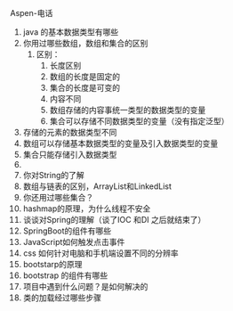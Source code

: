 Aspen-电话

1. java 的基本数据类型有哪些
1. 你用过哪些数组，数组和集合的区别
    1. 区别：
        1. 长度区别
        1. 数组的长度是固定的
        1. 集合的长度是可变的
        1. 内容不同
        1. 数组存储的内容事统一类型的数据类型的变量
        1. 集合可以存储不同数据类型的变量（没有指定泛型）
1. 存储的元素的数据类型不同
1. 数组可以存储基本数据类型的变量及引入数据类型的变量
1. 集合只能存储引入数据类型
1. 
1. 你对String的了解
1. 数组与链表的区别，ArrayList和LinkedList
1. 你还用过哪些集合？
1. hashmap的原理，为什么线程不安全
1. 谈谈对Spring的理解（谈了IOC 和DI 之后就结束了）
1. SpringBoot的组件有哪些
1. JavaScript如何触发点击事件
1. css 如何针对电脑和手机端设置不同的分辨率
1. bootstarp的原理
1. bootstrap 的组件有哪些
1. 项目中遇到什么问题？是如何解决的 
1. 类的加载经过哪些步骤
